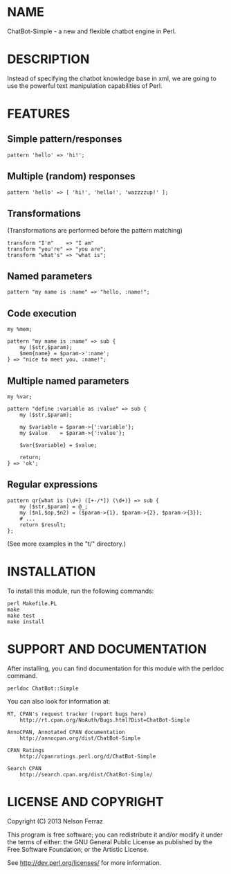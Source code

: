 NAME
====

ChatBot-Simple - a new and flexible chatbot engine in Perl.

DESCRIPTION
===========

Instead of specifying the chatbot knowledge base in xml, we are
going to use the powerful text manipulation capabilities of Perl.

FEATURES
========

Simple pattern/responses
------------------------

	pattern 'hello' => 'hi!';

Multiple (random) responses
---------------------------

	pattern 'hello' => [ 'hi!', 'hello!', 'wazzzzup!' ];

Transformations
---------------

(Transformations are performed before the pattern matching)

	transform "I'm"    => "I am"
	transform "you're" => "you are";
	transform "what's" => "what is";

Named parameters
----------------

	pattern "my name is :name" => "hello, :name!";

Code execution
--------------

	my %mem;

	pattern "my name is :name" => sub {
		my ($str,$param);
		$mem{name} = $param->':name';
	} => "nice to meet you, :name!";

Multiple named parameters
-------------------------

	my %var;

	pattern "define :variable as :value" => sub {
		my ($str,$param);

		my $variable = $param->{':variable'};
		my $value    = $param->{':value'};

		$var{$variable} = $value;

		return;
	} => 'ok';

Regular expressions
-------------------

	pattern qr{what is (\d+) ([+-/*]) (\d+)} => sub {
		my ($str,$param) = @_;
		my ($n1,$op,$n2) = ($param->{1}, $param->{2}, $param->{3});
		# ...
		return $result;
	};

(See more examples in the "t/" directory.)

INSTALLATION
============

To install this module, run the following commands:

	perl Makefile.PL
	make
	make test
	make install

SUPPORT AND DOCUMENTATION
=========================

After installing, you can find documentation for this module with the
perldoc command.

    perldoc ChatBot::Simple

You can also look for information at:

    RT, CPAN's request tracker (report bugs here)
        http://rt.cpan.org/NoAuth/Bugs.html?Dist=ChatBot-Simple

    AnnoCPAN, Annotated CPAN documentation
        http://annocpan.org/dist/ChatBot-Simple

    CPAN Ratings
        http://cpanratings.perl.org/d/ChatBot-Simple

    Search CPAN
        http://search.cpan.org/dist/ChatBot-Simple/

LICENSE AND COPYRIGHT
=====================

Copyright (C) 2013 Nelson Ferraz

This program is free software; you can redistribute it and/or modify it
under the terms of either: the GNU General Public License as published
by the Free Software Foundation; or the Artistic License.

See http://dev.perl.org/licenses/ for more information.

